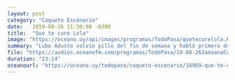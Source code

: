 ```yaml
---
layout: post
category: "Coqueto Escenario"
date:   2019-08-26 11:30:00 -0300
title:  "Que te cure Lola"
image: "https://oceano.uy/api/images/programas/TodoPasa/quetecurelola.PNG"
summary: "Lubo Adusto volvió pillo del fin de semana y habló primero de Argentina. La legalización que propone Amalia Granata y los dichos de Mariana Nannis. De acá, la campaña sigue y Daniel Martínez anduvo bailando, pero no solo. De yapa la investigación sobre Mujica y una \"fake news\"."
file: "https://audios.oceanofm.com/programas/TodoPasa/19-08-262amaanaCoquetoescenario.mp3"
duration: "23:14"
oceanourl: "https://oceano.uy/todopasa/coqueto-escenario/18969-que-te-cure-lola"
---
```


